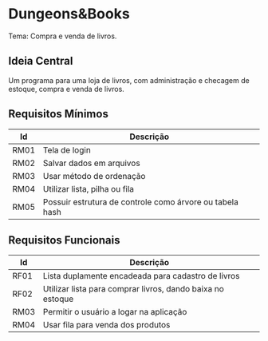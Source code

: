 # Dungeons&Books
Tema: Compra e venda de livros.

## Ideia Central
Um programa para uma loja de livros, com administração e checagem de estoque, compra e venda de livros.

## Requisitos Mínimos
| Id | Descrição |
|----|-----------|
|RM01| Tela de login |
|RM02| Salvar dados em arquivos |
|RM03| Usar método de ordenação |
|RM04| Utilizar lista, pilha ou fila |
|RM05| Possuir estrutura de controle como árvore ou tabela hash |

## Requisitos Funcionais
| Id | Descrição |
|----|-----------|
|RF01| Lista duplamente encadeada para cadastro de livros |
|RF02| Utilizar lista para comprar livros, dando baixa no estoque |
|RM03| Permitir o usuário a logar na aplicação |
|RM04| Usar fila para venda dos produtos |

